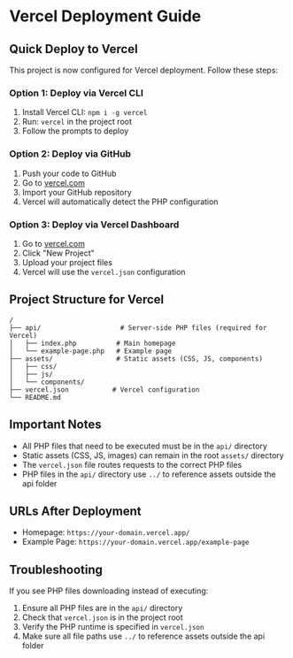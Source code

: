 # Vercel Deployment Guide

## Quick Deploy to Vercel

This project is now configured for Vercel deployment. Follow these steps:

### Option 1: Deploy via Vercel CLI
1. Install Vercel CLI: `npm i -g vercel`
2. Run: `vercel` in the project root
3. Follow the prompts to deploy

### Option 2: Deploy via GitHub
1. Push your code to GitHub
2. Go to [vercel.com](https://vercel.com)
3. Import your GitHub repository
4. Vercel will automatically detect the PHP configuration

### Option 3: Deploy via Vercel Dashboard
1. Go to [vercel.com](https://vercel.com)
2. Click "New Project"
3. Upload your project files
4. Vercel will use the `vercel.json` configuration

## Project Structure for Vercel

```
/
├── api/                    # Server-side PHP files (required for Vercel)
│   ├── index.php          # Main homepage
│   └── example-page.php   # Example page
├── assets/                # Static assets (CSS, JS, components)
│   ├── css/
│   ├── js/
│   └── components/
├── vercel.json           # Vercel configuration
└── README.md
```

## Important Notes

- All PHP files that need to be executed must be in the `api/` directory
- Static assets (CSS, JS, images) can remain in the root `assets/` directory
- The `vercel.json` file routes requests to the correct PHP files
- PHP files in the `api/` directory use `../` to reference assets outside the api folder

## URLs After Deployment

- Homepage: `https://your-domain.vercel.app/`
- Example Page: `https://your-domain.vercel.app/example-page`

## Troubleshooting

If you see PHP files downloading instead of executing:
1. Ensure all PHP files are in the `api/` directory
2. Check that `vercel.json` is in the project root
3. Verify the PHP runtime is specified in `vercel.json`
4. Make sure all file paths use `../` to reference assets outside the api folder